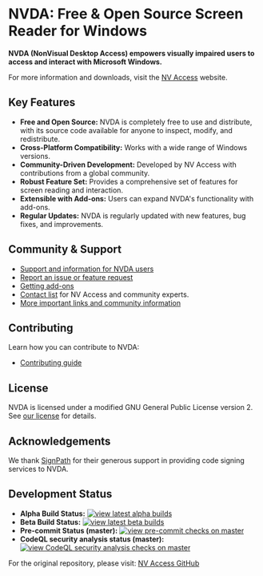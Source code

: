 # NVDA: Free & Open Source Screen Reader for Windows

**NVDA (NonVisual Desktop Access) empowers visually impaired users to access and interact with Microsoft Windows.**

For more information and downloads, visit the [NV Access](http://www.nvaccess.org/) website.

## Key Features

*   **Free and Open Source:** NVDA is completely free to use and distribute, with its source code available for anyone to inspect, modify, and redistribute.
*   **Cross-Platform Compatibility:** Works with a wide range of Windows versions.
*   **Community-Driven Development:** Developed by NV Access with contributions from a global community.
*   **Robust Feature Set:** Provides a comprehensive set of features for screen reading and interaction.
*   **Extensible with Add-ons:** Users can expand NVDA's functionality with add-ons.
*   **Regular Updates:** NVDA is regularly updated with new features, bug fixes, and improvements.

## Community & Support

*   [Support and information for NVDA users](https://www.nvaccess.org/get-help/)
*   [Report an issue or feature request](./projectDocs/issues/readme.md)
*   [Getting add-ons](https://download.nvaccess.org/documentation/userGuide.html#AddonsManager)
*   [Contact list](./projectDocs/community/expertsList.md) for NV Access and community experts.
*   [More important links and community information](./projectDocs/community/readme.md)

## Contributing

Learn how you can contribute to NVDA:

*   [Contributing guide](./.github/CONTRIBUTING.md)

## License

NVDA is licensed under a modified GNU General Public License version 2. See [our license](./copying.txt) for details.

## Acknowledgements

We thank [SignPath](https://www.signpath.io/) for their generous support in providing code signing services to NVDA.

## Development Status

*   **Alpha Build Status:** [![view latest alpha builds](https://ci.appveyor.com/api/projects/status/sqeer6p8lc80lvqe/branch/master?svg=true)](https://ci.appveyor.com/project/NVAccess/nvda/branch/master)
*   **Beta Build Status:** [![view latest beta builds](https://ci.appveyor.com/api/projects/status/sqeer6p8lc80lvqe/branch/beta?svg=true)](https://ci.appveyor.com/project/NVAccess/nvda/branch/beta)
*   **Pre-commit Status (master):** [![view pre-commit checks on master](https://results.pre-commit.ci/badge/github/nvaccess/nvda/master.svg)](https://results.pre-commit.ci/latest/github/nvaccess/nvda/master)
*   **CodeQL security analysis status (master):** [![view CodeQL security analysis checks on master](https://github.com/nvaccess/nvda/actions/workflows/github-code-scanning/codeql/badge.svg?branch=master)](https://github.com/nvaccess/nvda/actions/workflows/github-code-scanning/codeql?query=branch%3Amaster)

For the original repository, please visit: [NV Access GitHub](https://github.com/nvaccess/nvda)